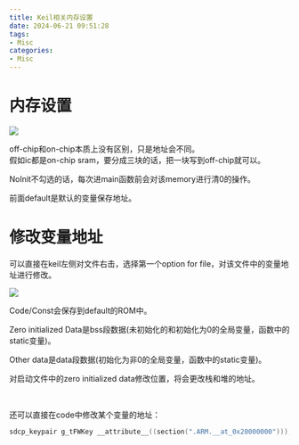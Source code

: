 ```yaml
---
title: Keil相关内存设置
date: 2024-06-21 09:51:28
tags:
- Misc
categories:
- Misc
---
```


# 内存设置

![](https://xyc-1316422823.cos.ap-shanghai.myqcloud.com/20240621095347.png)

off-chip和on-chip本质上没有区别，只是地址会不同。  
假如ic都是on-chip sram，要分成三块的话，把一块写到off-chip就可以。

NoInit不勾选的话，每次进main函数前会对该memory进行清0的操作。

前面default是默认的变量保存地址。

# 修改变量地址

可以直接在keil左侧对文件右击，选择第一个option for file，对该文件中的变量地址进行修改。

![](https://xyc-1316422823.cos.ap-shanghai.myqcloud.com/20240621171205.png)

Code/Const会保存到default的ROM中。

Zero initialized Data是bss段数据(未初始化的和初始化为0的全局变量，函数中的static变量)。

Other data是data段数据(初始化为非0的全局变量，函数中的static变量)。

对启动文件中的zero initialized data修改位置，将会更改栈和堆的地址。

</br>

还可以直接在code中修改某个变量的地址：

```c
sdcp_keypair g_tFWKey __attribute__((section(".ARM.__at_0x20000000")));
```

